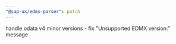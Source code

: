 ```yaml
---
"@sap-ux/edmx-parser": patch
---
```


handle odata v4 minor versions - fix "Unsupported EDMX version:" message 
